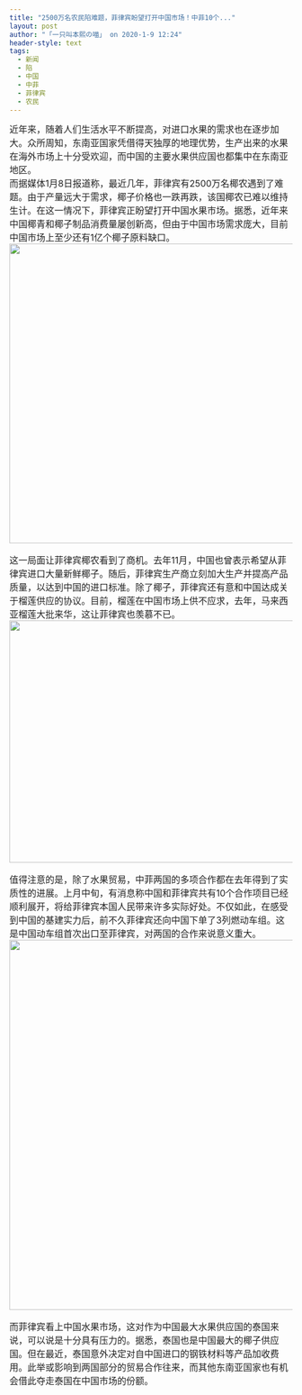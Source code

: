 ```yaml
---
title: "2500万名农民陷难题，菲律宾盼望打开中国市场！中菲10个..."
layout: post
author: "「一只叫本熙の喵」 on 2020-1-9 12:24"
header-style: text
tags:
  - 新闻
  - 陷
  - 中国
  - 中菲
  - 菲律宾
  - 农民
---
```


<head></head>
<body>
 <div align="left"> 
  <font style="color:rgb(34, 34, 34)"><font face="&amp;quot"><font style="font-size:16px">近年来，随着人们生活水平不断提高，对进口水果的需求也在逐步加大。众所周知，东南亚国家凭借得天独厚的地理优势，生产出来的水果在海外市场上十分受欢迎，而中国的主要水果供应国也都集中在东南亚地区。</font></font></font> 
 </div> 
 <div align="left"> 
  <font style="color:rgb(34, 34, 34)"><font face="&amp;quot"><font style="font-size:16px">而据媒体1月8日报道称，最近几年，菲律宾有2500万名椰农遇到了难题。由于产量远大于需求，椰子价格也一跌再跌，该国椰农已难以维持生计。在这一情况下，菲律宾正盼望打开中国水果市场。据悉，近年来中国椰青和椰子制品消费量屡创新高，但由于中国市场需求庞大，目前中国市场上至少还有1亿个椰子原料缺口。</font></font></font> 
 </div>
 <font style="color:rgb(34, 34, 34)"><font face="&amp;quot"><font style="font-size:16px"><img width="850" height="532" src="http://p1.pstatp.com/large/pgc-image/6d30ea66607b4311948cee0d75f11c1f" style="cursor:pointer"><br> </font></font></font>
 <br> 
 <div align="left"> 
  <font style="color:rgb(34, 34, 34)"><font face="&amp;quot"><font style="font-size:16px">这一局面让菲律宾椰农看到了商机。去年11月，中国也曾表示希望从菲律宾进口大量新鲜椰子。随后，菲律宾生产商立刻加大生产并提高产品质量，以达到中国的进口标准。除了椰子，菲律宾还有意和中国达成关于榴莲供应的协议。目前，榴莲在中国市场上供不应求，去年，马来西亚榴莲大批来华，这让菲律宾也羡慕不已。</font></font></font> 
 </div>
 <font style="color:rgb(34, 34, 34)"><font face="&amp;quot"><font style="font-size:16px"><img width="850" height="430" src="http://p1.pstatp.com/large/pgc-image/018ad7aab3e84c918c82a3faf98c961a" style="cursor:pointer"><br> </font></font></font>
 <br> 
 <div align="left"> 
  <font style="color:rgb(34, 34, 34)"><font face="&amp;quot"><font style="font-size:16px">值得注意的是，除了水果贸易，中菲两国的多项合作都在去年得到了实质性的进展。上月中旬，有消息称中国和菲律宾共有10个合作项目已经顺利展开，将给菲律宾本国人民带来许多实际好处。不仅如此，在感受到中国的基建实力后，前不久菲律宾还向中国下单了3列燃动车组。这是中国动车组首次出口至菲律宾，对两国的合作来说意义重大。</font></font></font> 
 </div>
 <font style="color:rgb(34, 34, 34)"><font face="&amp;quot"><font style="font-size:16px"><img width="850" height="657" src="http://p1.pstatp.com/large/pgc-image/3882f610a67f4ecc850d828cdb7c2080" style="cursor:pointer"><br> </font></font></font>
 <br> 
 <div align="left"> 
  <font style="color:rgb(34, 34, 34)"><font face="&amp;quot"><font style="font-size:16px">而菲律宾看上中国水果市场，这对作为中国最大水果供应国的泰国来说，可以说是十分具有压力的。据悉，泰国也是中国最大的椰子供应国。但在最近，泰国意外决定对自中国进口的钢铁材料等产品加收费用。此举或影响到两国部分的贸易合作往来，而其他东南亚国家也有机会借此夺走泰国在中国市场的份额。</font></font></font> 
 </div>
 <br>
</body>


